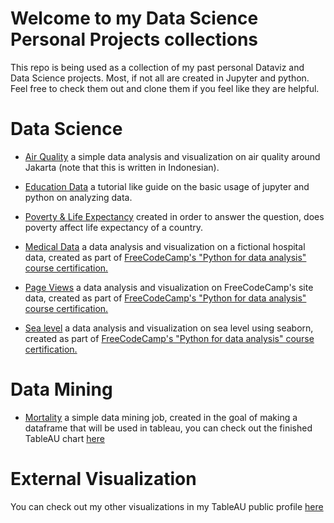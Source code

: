# Welcome to my Data Science Personal Projects collections
This repo is being used as a collection of my past personal Dataviz and Data Science projects.
Most, if not all are created in Jupyter and python.
Feel free to check them out and clone them if you feel like they are helpful.

# Data Science
- [Air Quality](https://github.com/Embruh69/datavizpersonalprojects/blob/main/air%20quality.ipynb)
a simple data analysis and visualization on air quality around Jakarta (note that this is written in Indonesian).

- [Education Data](https://github.com/Embruh69/datavizpersonalprojects/blob/main/datavis.ipynb)
a tutorial like guide on the basic usage of jupyter and python on analyzing data.

- [Poverty & Life Expectancy](https://github.com/Embruh69/datavizpersonalprojects/blob/main/poverty%20%26%20etc.ipynb)
created in order to answer the question, does poverty affect life expectancy of a country.

- [Medical Data](https://github.com/Embruh69/datavizpersonalprojects/blob/main/Medical%20Data.ipynb)
a data analysis and visualization on a fictional hospital data, created as part of [FreeCodeCamp's "Python for data analysis" course certification.](https://www.freecodecamp.org/learn/data-analysis-with-python)

- [Page Views](https://github.com/Embruh69/datavizpersonalprojects/blob/main/Page%20views.ipynb)
a data analysis and visualization on FreeCodeCamp's site data, created as part of [FreeCodeCamp's "Python for data analysis" course certification.](https://www.freecodecamp.org/learn/data-analysis-with-python)

- [Sea level](https://github.com/Embruh69/datavizpersonalprojects/blob/main/Sea%20level.ipynb)
a data analysis and visualization on sea level using seaborn, created as part of [FreeCodeCamp's "Python for data analysis" course certification.](https://www.freecodecamp.org/learn/data-analysis-with-python)

# Data Mining
- [Mortality](https://github.com/Embruh69/datavizpersonalprojects/blob/main/mortality.ipynb)
a simple data mining job, created in the goal of making a dataframe that will be used in tableau, you can check out the finished TableAU chart [here](https://public.tableau.com/views/TheInvisibleEnemyanoverviewofsuicideandtheirnumbers/Dashboard1?:language=en-US)

# External Visualization
You can check out my other visualizations in my TableAU public profile [here](https://public.tableau.com/app/profile/leonard.aldo)
